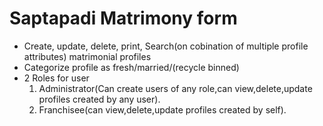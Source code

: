 # Saptapadi Matrimony form #

* Create, update, delete, print, Search(on cobination of multiple profile attributes) matrimonial profiles
* Categorize profile as fresh/married/(recycle binned)
* 2 Roles for user
   1. Administrator(Can create users of any role,can view,delete,update profiles created by any user).
   2. Franchisee(can view,delete,update profiles created by self).
